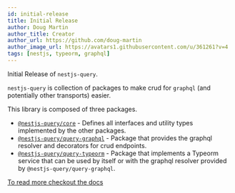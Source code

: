 ```yaml
---
id: initial-release
title: Initial Release
author: Doug Martin
author_title: Creator
author_url: https://github.com/doug-martin
author_image_url: https://avatars1.githubusercontent.com/u/361261?v=4
tags: [nestjs, typeorm, graphql]
---
```


Initial Release of `nestjs-query`. 

`nestjs-query` is collection of packages to make crud for `graphql` (and potentially other transports) easier.

This library is composed of three packages.

* [`@nestjs-query/core`](https://github.com/doug-martin/nestjs-query/tree/master/packages/core) - Defines all interfaces and utility types implemented by the other packages.
* [`@nestjs-query/query-graphql`](https://github.com/doug-martin/nestjs-query/tree/master/packages/graphql) - Package that provides the graphql resolver and decorators for crud endpoints.
* [`@nestjs-query/query-typeorm`](https://github.com/doug-martin/nestjs-query/tree/master/packages/typeorm) - Package that implements a Typeorm service that can be used by itself or with the graphql resolver provided by `@nestjs-query/query-graphql`.

[To read more checkout the docs](https://doug-martin.github.io/nestjs-query/docs/introduction/getting-started)




